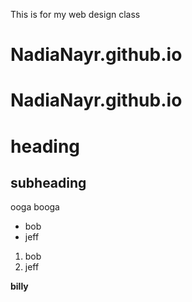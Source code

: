 This is for my web design class

# NadiaNayr.github.io
# NadiaNayr.github.io

# heading

## subheading

ooga booga

- bob
- jeff

1. bob
2. jeff

**billy**
